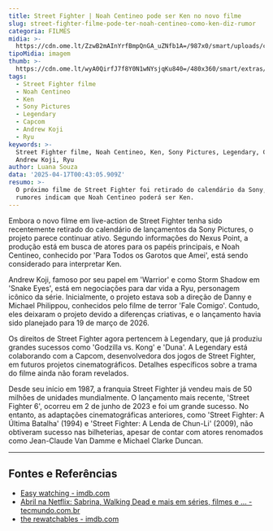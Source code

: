 ```yaml
---
title: Street Fighter | Noah Centineo pode ser Ken no novo filme
slug: street-fighter-filme-pode-ter-noah-centineo-como-ken-diz-rumor
categoria: FILMES
midia: >-
  https://cdn.ome.lt/ZzwB2mAInYrfBmpQnGA_uZNfb1A=/987x0/smart/uploads/conteudo/fotos/noah-centineo-ken.png
tipoMidia: imagem
thumb: >-
  https://cdn.ome.lt/wyA0QirfJ7f8Y0N1wNYsjqKu840=/480x360/smart/extras/conteudos/noah-centineo-ken.png
tags:
  - Street Fighter filme
  - Noah Centineo
  - Ken
  - Sony Pictures
  - Legendary
  - Capcom
  - Andrew Koji
  - Ryu
keywords: >-
  Street Fighter filme, Noah Centineo, Ken, Sony Pictures, Legendary, Capcom,
  Andrew Koji, Ryu
author: Luana Souza
data: '2025-04-17T00:43:05.909Z'
resumo: >-
  O próximo filme de Street Fighter foi retirado do calendário da Sony, mas
  rumores indicam que Noah Centineo poderá ser Ken.
---
```


Embora o novo filme em live-action de Street Fighter tenha sido recentemente retirado do calendário de lançamentos da Sony Pictures, o projeto parece continuar ativo. Segundo informações do Nexus Point, a produção está em busca de atores para os papéis principais, e Noah Centineo, conhecido por 'Para Todos os Garotos que Amei', está sendo considerado para interpretar Ken.

Andrew Koji, famoso por seu papel em 'Warrior' e como Storm Shadow em 'Snake Eyes', está em negociações para dar vida a Ryu, personagem icônico da série. Inicialmente, o projeto estava sob a direção de Danny e Michael Philippou, conhecidos pelo filme de terror 'Fale Comigo'. Contudo, eles deixaram o projeto devido a diferenças criativas, e o lançamento havia sido planejado para 19 de março de 2026.

Os direitos de Street Fighter agora pertencem à Legendary, que já produziu grandes sucessos como 'Godzilla vs. Kong' e 'Duna'. A Legendary está colaborando com a Capcom, desenvolvedora dos jogos de Street Fighter, em futuros projetos cinematográficos. Detalhes específicos sobre a trama do filme ainda não foram revelados.

Desde seu início em 1987, a franquia Street Fighter já vendeu mais de 50 milhões de unidades mundialmente. O lançamento mais recente, 'Street Fighter 6', ocorreu em 2 de junho de 2023 e foi um grande sucesso. No entanto, as adaptações cinematográficas anteriores, como 'Street Fighter: A Última Batalha' (1994) e 'Street Fighter: A Lenda de Chun-Li' (2009), não obtiveram sucesso nas bilheterias, apesar de contar com atores renomados como Jean-Claude Van Damme e Michael Clarke Duncan.

---

## Fontes e Referências

- [Easy watching - imdb.com](https://www.imdb.com/pt/list/ls068658612/)
- [Abril na Netflix: Sabrina, Walking Dead e mais em séries, filmes e ... - tecmundo.com.br](https://www.tecmundo.com.br/cultura-geek/139729-abril-netflix-sabrina-walking-dead-series-filmes-animes.htm)
- [the rewatchables - imdb.com](https://www.imdb.com/pt/list/ls020438068/)
